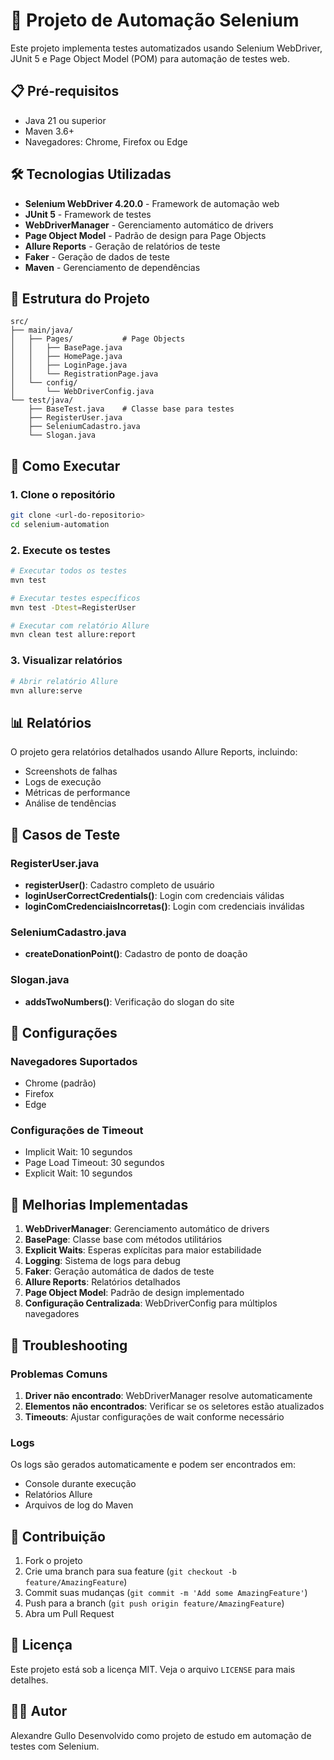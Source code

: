# 🚀 Projeto de Automação Selenium

Este projeto implementa testes automatizados usando Selenium WebDriver, JUnit 5 e Page Object Model (POM) para automação de testes web.

## 📋 Pré-requisitos

- Java 21 ou superior
- Maven 3.6+
- Navegadores: Chrome, Firefox ou Edge

## 🛠️ Tecnologias Utilizadas

- **Selenium WebDriver 4.20.0** - Framework de automação web
- **JUnit 5** - Framework de testes
- **WebDriverManager** - Gerenciamento automático de drivers
- **Page Object Model** - Padrão de design para Page Objects
- **Allure Reports** - Geração de relatórios de teste
- **Faker** - Geração de dados de teste
- **Maven** - Gerenciamento de dependências

## 📁 Estrutura do Projeto

```
src/
├── main/java/
│   ├── Pages/           # Page Objects
│   │   ├── BasePage.java
│   │   ├── HomePage.java
│   │   ├── LoginPage.java
│   │   └── RegistrationPage.java
│   └── config/
│       └── WebDriverConfig.java
└── test/java/
    ├── BaseTest.java    # Classe base para testes
    ├── RegisterUser.java
    ├── SeleniumCadastro.java
    └── Slogan.java
```

## 🚀 Como Executar

### 1. Clone o repositório
```bash
git clone <url-do-repositorio>
cd selenium-automation
```

### 2. Execute os testes
```bash
# Executar todos os testes
mvn test

# Executar testes específicos
mvn test -Dtest=RegisterUser

# Executar com relatório Allure
mvn clean test allure:report
```

### 3. Visualizar relatórios
```bash
# Abrir relatório Allure
mvn allure:serve
```

## 📊 Relatórios

O projeto gera relatórios detalhados usando Allure Reports, incluindo:
- Screenshots de falhas
- Logs de execução
- Métricas de performance
- Análise de tendências

## 🧪 Casos de Teste

### RegisterUser.java
- **registerUser()**: Cadastro completo de usuário
- **loginUserCorrectCredentials()**: Login com credenciais válidas
- **loginComCredenciaisIncorretas()**: Login com credenciais inválidas

### SeleniumCadastro.java
- **createDonationPoint()**: Cadastro de ponto de doação

### Slogan.java
- **addsTwoNumbers()**: Verificação do slogan do site

## 🔧 Configurações

### Navegadores Suportados
- Chrome (padrão)
- Firefox
- Edge

### Configurações de Timeout
- Implicit Wait: 10 segundos
- Page Load Timeout: 30 segundos
- Explicit Wait: 10 segundos

## 📝 Melhorias Implementadas

1. **WebDriverManager**: Gerenciamento automático de drivers
2. **BasePage**: Classe base com métodos utilitários
3. **Explicit Waits**: Esperas explícitas para maior estabilidade
4. **Logging**: Sistema de logs para debug
5. **Faker**: Geração automática de dados de teste
6. **Allure Reports**: Relatórios detalhados
7. **Page Object Model**: Padrão de design implementado
8. **Configuração Centralizada**: WebDriverConfig para múltiplos navegadores

## 🐛 Troubleshooting

### Problemas Comuns

1. **Driver não encontrado**: WebDriverManager resolve automaticamente
2. **Elementos não encontrados**: Verificar se os seletores estão atualizados
3. **Timeouts**: Ajustar configurações de wait conforme necessário

### Logs
Os logs são gerados automaticamente e podem ser encontrados em:
- Console durante execução
- Relatórios Allure
- Arquivos de log do Maven

## 🤝 Contribuição

1. Fork o projeto
2. Crie uma branch para sua feature (`git checkout -b feature/AmazingFeature`)
3. Commit suas mudanças (`git commit -m 'Add some AmazingFeature'`)
4. Push para a branch (`git push origin feature/AmazingFeature`)
5. Abra um Pull Request

## 📄 Licença

Este projeto está sob a licença MIT. Veja o arquivo `LICENSE` para mais detalhes.

## 👨‍💻 Autor
Alexandre Gullo 
Desenvolvido como projeto de estudo em automação de testes com Selenium.
